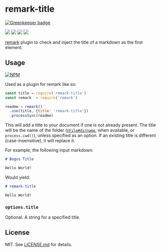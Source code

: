 # remark-title

[![Greenkeeper badge](https://badges.greenkeeper.io/RichardLitt/remark-title.svg)](https://greenkeeper.io/)

![](http://img.shields.io/badge/stability-stable-orange.svg?style=flat)
![](http://img.shields.io/npm/v/remark-title.svg?style=flat)
![](http://img.shields.io/npm/dm/remark-title.svg?style=flat)
![](http://img.shields.io/npm/l/remark-title.svg?style=flat)

[remark](https://github.com/wooorm/remark) plugin to check and inject the title
of a markdown as the first element.

## Usage

[![NPM](https://nodei.co/npm/remark-title.png)](https://nodei.co/npm/remark-title/)

Used as a plugin for remark like so:

```javascript
const title = require('remark-title')
const remark  = require('remark')

readme = remark()
  .use(title, {title: 'remark-title'})
  .processSync(readme)
```

This will add a title to your document if one is not already present.
The title will be the name of the folder ([`VFile#dirname`](https://github.com/vfile/vfile#vfiledirname),
when available, or `process.cwd()`), unless specified as an option.
If an existing title is different (case-insensitive), it will replace it.

For example, the following input markdown:

```markdown
# Bogus Title

Hello World!
```

Would yield:

```markdown
# remark-title

Hello World!
```

### `options.title`

Optional. A string for a specified title.

## License

MIT. See [LICENSE.md](http://github.com/RichardLitt/remark-title/blob/master/LICENSE.md) for details.
